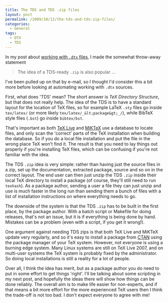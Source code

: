 ```yaml
---
title: The TDS and TDS .zip files
layout: post
permalink: /2009/10/12/the-tds-and-tds-zip-files/
categories:
  - General
tags:
  - DTX
  - TDS
---
```

In my post about [working with `.dtx` files](/2009/10/11/working-with-dtx-files/), I made the somewhat throw-away statement

> The idea of a TDS-ready `.zip` is also popular ...

I've been pulled up on that by e-mail, so I  thought I'd consider this a bit more before looking at automating working with `.dtx` sources.

First, what does 'TDS' mean? The short answer is _TeX Directory Structure_, but that does not really help. The idea of the TDS is to have a standard layout for the location of TeX files, so for example LaTeX `.sty` files go inside `tex/latex/` (or more likely `tex/latex/_&lt;package&gt;_/`), while BibTeX style files (`.bst`) go inside `bibtex/bst`.

That's important as both [TeX Live](https://tug.org/texlive/) and [MiKTeX](https://www.miktex.org) use a database to locate files, and only scan the 'correct' parts of the TeX installation when building the database. So if you do a local file installation and put the file in the wrong place TeX won't find it. The result is that you need to lay things out properly if you're installing TeX files, which can be confusing if you're not familiar with the idea.

The TDS `.zip` idea is very simple: rather than having just the source files in a zip, set up the documentation, extracted package, source and so on in the correct layout. The end user can then just unzip the TDS `.zip` inside their local TeX directory to install a package (of course, they'll still need to run `texhash`). As a package author, sending a user a file they can just unzip and use is much faster in the long run than sending them a bunch of files with a list of installation instructions on where everything needs to go.

The downside of the system is that the TDS `.zip` has to be built in the first place, by the package author. With a batch script or Makefile for doing releases, that's not an issue, but it is if everything is being done by hand. Mistakes can be a problem (even with a script, if you get it wrong!).

One argument against needing TDS zips is that both TeX Live and MiKTeX update very regularly, and so it's easy to install a package from [CTAN](https://www.ctan.org) using the package manager of your TeX system. However, not everyone is using a burning edge system. Many Linux systems are still on TeX Live 2007, and on multi-user systems the TeX system is probably fixed by the administrator.  So doing local installations is still a reality for a lot of people.

Over all, I think the idea has merit, but as a package author you do need to put in some effort to get things 'right'. I'll be talking about some scripting in my next post, and hopefully the ideas there will show how things can be done reliably. The overall aim is to make life easier for non-experts, and if that means a bit more effort for the more experienced TeX users then I think the trade-off is not too bad. I don't expect everyone to agree with me!
